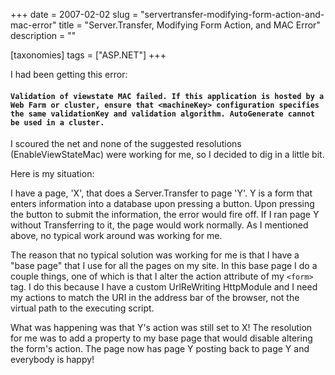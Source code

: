+++
date = 2007-02-02
slug = "servertransfer-modifying-form-action-and-mac-error"
title = "Server.Transfer, Modifying Form Action, and MAC Error"
description = ""

[taxonomies]
tags = ["ASP.NET"]
+++

I had been getting this error:

<!-- more -->

#### `Validation of viewstate MAC failed. If this application is hosted by a Web Farm or cluster, ensure that <machineKey> configuration specifies the same validationKey and validation algorithm. AutoGenerate cannot be used in a cluster.`

I scoured the net and none of the suggested resolutions (EnableViewStateMac) were working for me, so I decided to dig in a little bit.

Here is my situation:

I have a page, 'X', that does a Server.Transfer to page 'Y'. Y is a form that enters information into a database upon pressing a button. Upon pressing the button to submit the information, the error would fire off. If I ran page Y without Transferring to it, the page would work normally. As I mentioned above, no typical work around was working for me.

The reason that no typical solution was working for me is that I have a "base page" that I use for all the pages on my site. In this base page I do a couple things, one of which is that I alter the action attribute of my `<form>` tag. I do this because I have a custom UrlReWriting HttpModule and I need my actions to match the URI in the address bar of the browser, not the virtual path to the executing script.

What was happening was that Y's action was still set to X! The resolution for me was to add a property to my base page that would disable altering the form's action. The page now has page Y posting back to page Y and everybody is happy!